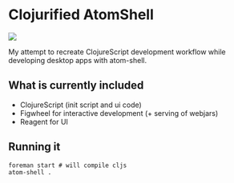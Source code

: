 # Clojurified AtomShell

![](https://raw.githubusercontent.com/Gonzih/cljs-figwheel-atom-shell-hello-world/master/demo.gif)

My attempt to recreate ClojureScript development workflow while developing desktop apps with atom-shell.

## What is currently included

* ClojureScript (init script and ui code)
* Figwheel for interactive development (+ serving of webjars)
* Reagent for UI

## Running it

```shell
foreman start # will compile cljs
atom-shell .
```
